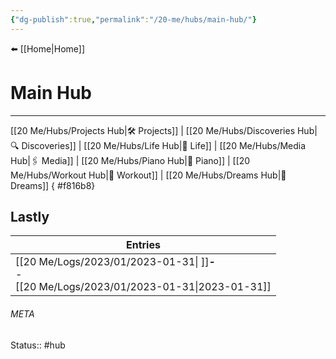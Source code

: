 ```yaml
---
{"dg-publish":true,"permalink":"/20-me/hubs/main-hub/"}
---
```


⬅️ [[Home\|Home]]

# Main Hub
---
[[20 Me/Hubs/Projects Hub\|🛠️ Projects]] | [[20 Me/Hubs/Discoveries Hub\|🔍 Discoveries]] | [[20 Me/Hubs/Life Hub\|💖 Life]] | [[20 Me/Hubs/Media Hub\|🖇️ Media]] | [[20 Me/Hubs/Piano Hub\|🎹 Piano]] | [[20 Me/Hubs/Workout Hub\|🏃 Workout]] | [[20 Me/Hubs/Dreams Hub\|💭 Dreams]]
{ #f816b8}


## Lastly
| Entries                                                                                                              |
| -------------------------------------------------------------------------------------------------------------------- |
| [[20 Me/Logs/2023/01/2023-01-31\| ]]<strong>\-</strong><br>\-<br>[[20 Me/Logs/2023/01/2023-01-31\|2023-01-31]] |





###### META
Status:: #hub
